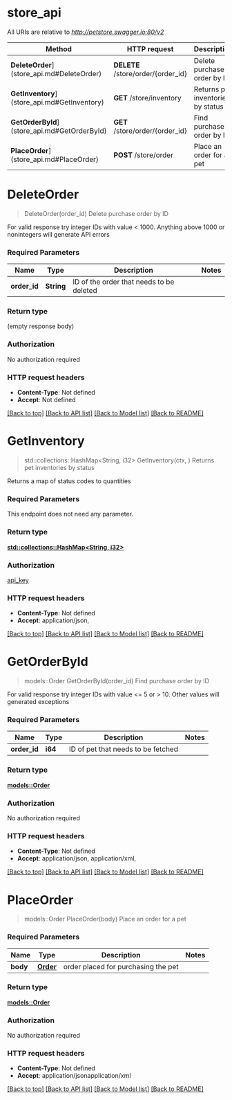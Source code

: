 # store_api

All URIs are relative to *http://petstore.swagger.io:80/v2*

Method | HTTP request | Description
------------- | ------------- | -------------
**DeleteOrder**](store_api.md#DeleteOrder) | **DELETE** /store/order/{order_id} | Delete purchase order by ID
**GetInventory**](store_api.md#GetInventory) | **GET** /store/inventory | Returns pet inventories by status
**GetOrderById**](store_api.md#GetOrderById) | **GET** /store/order/{order_id} | Find purchase order by ID
**PlaceOrder**](store_api.md#PlaceOrder) | **POST** /store/order | Place an order for a pet


# **DeleteOrder**
> DeleteOrder(order_id)
Delete purchase order by ID

For valid response try integer IDs with value < 1000. Anything above 1000 or nonintegers will generate API errors

### Required Parameters

Name | Type | Description  | Notes
------------- | ------------- | ------------- | -------------
  **order_id** | **String**| ID of the order that needs to be deleted | 

### Return type

 (empty response body)

### Authorization

No authorization required

### HTTP request headers

 - **Content-Type**: Not defined
 - **Accept**: Not defined

[[Back to top]](#) [[Back to API list]](../README.md#documentation-for-api-endpoints) [[Back to Model list]](../README.md#documentation-for-models) [[Back to README]](../README.md)

# **GetInventory**
> std::collections::HashMap<String, i32> GetInventory(ctx, )
Returns pet inventories by status

Returns a map of status codes to quantities

### Required Parameters
This endpoint does not need any parameter.

### Return type

[**std::collections::HashMap<String, i32>**](integer.md)

### Authorization

[api_key](../README.md#api_key)

### HTTP request headers

 - **Content-Type**: Not defined
 - **Accept**: application/json, 

[[Back to top]](#) [[Back to API list]](../README.md#documentation-for-api-endpoints) [[Back to Model list]](../README.md#documentation-for-models) [[Back to README]](../README.md)

# **GetOrderById**
> models::Order GetOrderById(order_id)
Find purchase order by ID

For valid response try integer IDs with value <= 5 or > 10. Other values will generated exceptions

### Required Parameters

Name | Type | Description  | Notes
------------- | ------------- | ------------- | -------------
  **order_id** | **i64**| ID of pet that needs to be fetched | 

### Return type

[**models::Order**](Order.md)

### Authorization

No authorization required

### HTTP request headers

 - **Content-Type**: Not defined
 - **Accept**: application/json, application/xml, 

[[Back to top]](#) [[Back to API list]](../README.md#documentation-for-api-endpoints) [[Back to Model list]](../README.md#documentation-for-models) [[Back to README]](../README.md)

# **PlaceOrder**
> models::Order PlaceOrder(body)
Place an order for a pet

### Required Parameters

Name | Type | Description  | Notes
------------- | ------------- | ------------- | -------------
  **body** | [**Order**](Order.md)| order placed for purchasing the pet | 

### Return type

[**models::Order**](Order.md)

### Authorization

No authorization required

### HTTP request headers

 - **Content-Type**: Not defined
 - **Accept**: application/jsonapplication/xml

[[Back to top]](#) [[Back to API list]](../README.md#documentation-for-api-endpoints) [[Back to Model list]](../README.md#documentation-for-models) [[Back to README]](../README.md)

